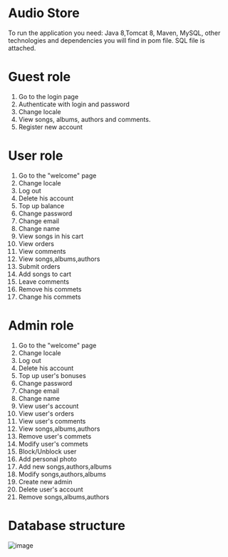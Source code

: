 # Audio Store
  To run the application you need: Java 8,Tomcat 8, Maven, MySQL, other technologies and dependencies you will find in pom file. SQL file is attached.

# Guest role
  1. Go to the login page
  2. Authenticate with login and password
  3. Change locale
  4. View songs, albums, authors and comments.	
  5. Register new account

# User role
   1. Go to the "welcome" page
   2. Change locale
   3. Log out
   4. Delete his account
   5. Top up balance
   6. Change password
   7. Change email
   8. Change name
   9. View songs in his cart
   10. View orders
   11. View comments
   12. View songs,albums,authors 
   13. Submit orders
   14. Add songs to cart
   15. Leave comments
   16. Remove his commets
   17. Change his commets


 # Admin role
   1. Go to the "welcome" page
   2. Change locale
   3. Log out
   4. Delete his account
   5. Top up user's bonuses
   6. Change password
   7. Change email
   8. Change name
   9. View user's account
   10. View user's orders
   11. View user's comments
   12. View songs,albums,authors 
   13. Remove user's commets
   14. Modify user's commets
   15. Block/Unblock user
   16. Add personal photo
   17. Add new songs,authors,albums
   18. Modify songs,authors,albums
   19. Create new admin
   20. Delete user's account
   21. Remove songs,albums,authors

# Database structure
![image](https://user-images.githubusercontent.com/76645386/139600978-5cf83309-e445-48f7-b39f-0c26c6947514.png)